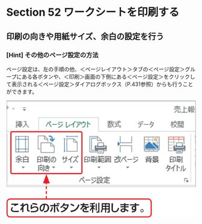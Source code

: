 # Section 52 ワークシートを印刷する

## 印刷の向きや用紙サイズ、余白の設定を行う

### [Hint] その他のページ設定の方法

ページ設定は、左の手順の他、＜ページレイアウト＞タブの＜ページ設定＞グループにある各ボタンや、＜印刷＞画面の下側にある＜ページ設定＞をクリックして表示される＜ページ設定＞ダイアログボックス（P.431参照）からも行うことができます。

![hint](002.png)
